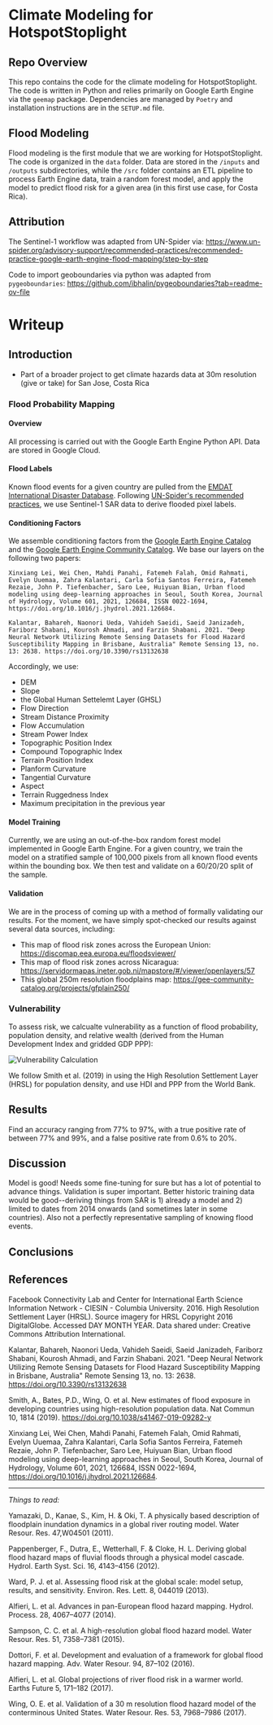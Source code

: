 # Climate Modeling for HotspotStoplight

## Repo Overview
This repo contains the code for the climate modeling for HotspotStoplight. The code is written in Python and relies primarily on Google Earth Engine via the `geemap` package. Dependencies are managed by `Poetry` and installation instructions are in the `SETUP.md` file. 

## Flood Modeling
Flood modeling is the first module that we are working for HotspotStoplight. The code is organized in the `data` folder. Data are stored in the `/inputs` and `/outputs` subdirectories, while the `/src` folder contains an ETL pipeline to process Earth Engine data, train a random forest model, and apply the model to predict flood risk for a given area (in this first use case, for Costa Rica).

## Attribution
The Sentinel-1 workflow was adapted from UN-Spider via: https://www.un-spider.org/advisory-support/recommended-practices/recommended-practice-google-earth-engine-flood-mapping/step-by-step

Code to import geoboundaries via python was adapted from `pygeoboundaries`: https://github.com/ibhalin/pygeoboundaries?tab=readme-ov-file

# Writeup

## Introduction

- Part of a broader project to get climate hazards data at 30m resolution (give or take) for San Jose, Costa Rica

### Flood Probability Mapping

#### Overview

All processing is carried out with the Google Earth Engine Python API. Data are stored in Google Cloud.

#### Flood Labels
Known flood events for a given country are pulled from the [EMDAT International Disaster Database](https://doc.emdat.be/). Following [UN-Spider's recommended practices](https://www.un-spider.org/advisory-support/recommended-practices/recommended-practice-google-earth-engine-flood-mapping/step-by-step), we use Sentinel-1 SAR data to derive flooded pixel labels.

#### Conditioning Factors
We assemble conditioning factors from the [Google Earth Engine Catalog](https://developers.google.com/earth-engine/datasets/catalog) and the [Google Earth Engine Community Catalog](https://gee-community-catalog.org/). We base our layers on the following two papers:

    Xinxiang Lei, Wei Chen, Mahdi Panahi, Fatemeh Falah, Omid Rahmati, Evelyn Uuemaa, Zahra Kalantari, Carla Sofia Santos Ferreira, Fatemeh Rezaie, John P. Tiefenbacher, Saro Lee, Huiyuan Bian, Urban flood modeling using deep-learning approaches in Seoul, South Korea, Journal of Hydrology, Volume 601, 2021, 126684, ISSN 0022-1694, https://doi.org/10.1016/j.jhydrol.2021.126684.

    Kalantar, Bahareh, Naonori Ueda, Vahideh Saeidi, Saeid Janizadeh, Fariborz Shabani, Kourosh Ahmadi, and Farzin Shabani. 2021. "Deep Neural Network Utilizing Remote Sensing Datasets for Flood Hazard Susceptibility Mapping in Brisbane, Australia" Remote Sensing 13, no. 13: 2638. https://doi.org/10.3390/rs13132638 

Accordingly, we use:
- DEM
- Slope
- the Global Human Settelemt Layer (GHSL)
- Flow Direction
- Stream Distance Proximity
- Flow Accumulation
- Stream Power Index
- Topographic Position Index
- Compound Topographic Index
- Terrain Position Index
- Planform Curvature
- Tangential Curvature
- Aspect
- Terrain Ruggedness Index
- Maximum precipitation in the previous year

#### Model Training
Currently, we are using an out-of-the-box random forest model implemented in Google Earth Engine. For a given country, we train the model on a stratified sample of 100,000 pixels from all known flood events within the bounding box. We then test and validate on a 60/20/20 split of the sample.

#### Validation
We are in the process of coming up with a method of formally validating our results. For the moment, we have simply spot-checked our results against several data sources, including:
- This map of flood risk zones across the European Union: https://discomap.eea.europa.eu/floodsviewer/
- This map of flood risk zones across Nicaragua: https://servidormapas.ineter.gob.ni/mapstore/#/viewer/openlayers/57
- This global 250m resolution floodplains map: https://gee-community-catalog.org/projects/gfplain250/

### Vulnerability
To assess risk, we calcualte vulnerability as a function of flood probability, population density, and relative wealth (derived from the Human Development Index and gridded GDP PPP):

![Vulnerability Calculation](/public/vulnerability_calc.png)

We follow Smith et al. (2019) in using the High Resolution Settlement Layer (HRSL) for population density, and use HDI and PPP from the World Bank.

## Results
Find an accuracy ranging from 77% to 97%, with a true positive rate of between 77% and 99%, and a false positive rate from 0.6% to 20%.

## Discussion
Model is good! Needs some fine-tuning for sure but has a lot of potential to advance things. Validation is super important. Better historic training data would be good--deriving things from SAR is 1) already a model and 2) limited to dates from 2014 onwards (and sometimes later in some countries). Also not a perfectly representative sampling of knowing flood events.

## Conclusions

## References

Facebook Connectivity Lab and Center for International Earth Science Information Network - CIESIN - Columbia University. 2016. High Resolution Settlement Layer (HRSL). Source imagery for HRSL Copyright 2016 DigitalGlobe. Accessed DAY MONTH YEAR. Data shared under: Creative Commons Attribution International.

Kalantar, Bahareh, Naonori Ueda, Vahideh Saeidi, Saeid Janizadeh, Fariborz Shabani, Kourosh Ahmadi, and Farzin Shabani. 2021. "Deep Neural Network Utilizing Remote Sensing Datasets for Flood Hazard Susceptibility Mapping in Brisbane, Australia" Remote Sensing 13, no. 13: 2638. https://doi.org/10.3390/rs13132638 

Smith, A., Bates, P.D., Wing, O. et al. New estimates of flood exposure in developing countries using high-resolution population data. Nat Commun 10, 1814 (2019). https://doi.org/10.1038/s41467-019-09282-y

Xinxiang Lei, Wei Chen, Mahdi Panahi, Fatemeh Falah, Omid Rahmati, Evelyn Uuemaa, Zahra Kalantari, Carla Sofia Santos Ferreira, Fatemeh Rezaie, John P. Tiefenbacher, Saro Lee, Huiyuan Bian, Urban flood modeling using deep-learning approaches in Seoul, South Korea, Journal of Hydrology, Volume 601, 2021, 126684, ISSN 0022-1694, https://doi.org/10.1016/j.jhydrol.2021.126684.

___


*Things to read:*

Yamazaki, D., Kanae, S., Kim, H. & Oki, T. A physically based description of floodplain inundation dynamics in a global river routing model. Water Resour. Res. 47,W04501 (2011).

Pappenberger, F., Dutra, E., Wetterhall, F. & Cloke, H. L. Deriving global flood hazard maps of fluvial floods through a physical model cascade. Hydrol. Earth Syst. Sci. 16, 4143–4156 (2012).

Ward, P. J. et al. Assessing flood risk at the global scale: model setup, results, and sensitivity. Environ. Res. Lett. 8, 044019 (2013).

Alfieri, L. et al. Advances in pan-European flood hazard mapping. Hydrol. Process. 28, 4067–4077 (2014).

Sampson, C. C. et al. A high-resolution global flood hazard model. Water Resour. Res. 51, 7358–7381 (2015).

Dottori, F. et al. Development and evaluation of a framework for global flood hazard mapping. Adv. Water Resour. 94, 87–102 (2016).

Alfieri, L. et al. Global projections of river flood risk in a warmer world. Earths Future 5, 171–182 (2017).

Wing, O. E. et al. Validation of a 30 m resolution flood hazard model of the conterminous United States. Water Resour. Res. 53, 7968–7986 (2017).